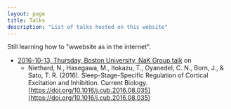 ```yaml
---
layout: page
title: Talks
description: "List of talks hosted on this website"
---
```


Still learning how to "wwebsite as in the internet".

- [2016-10-13, Thursday, Boston University, NaK Group talk](/talks/20161013-talk-nak/slides.html) on
  - Niethard, N., Hasegawa, M., Itokazu, T., Oyanedel, C. N., Born, J., & Sato,
    T. R. (2016). Sleep-Stage-Specific Regulation of Cortical Excitation and
    Inhibition. Current Biology.
    [https://doi.org/10.1016/j.cub.2016.08.035](https://doi.org/10.1016/j.cub.2016.08.035)
